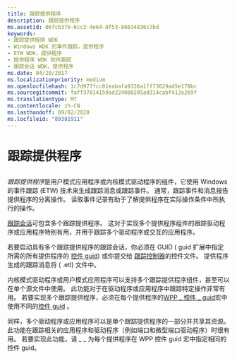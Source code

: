 ```yaml
---
title: 跟踪提供程序
description: 跟踪提供程序
ms.assetid: 06fcb37b-6cc3-4e64-8f53-86634836c7bd
keywords:
- 跟踪提供程序 WDK
- Windows WDK 的事件跟踪，提供程序
- ETW WDK，提供程序
- 提供程序 WDK 软件跟踪
- 跟踪会话 WDK，提供程序
ms.date: 04/20/2017
ms.localizationpriority: medium
ms.openlocfilehash: 1c7d977fcc01eabafa9336a1ff73629ad5e178bc
ms.sourcegitcommit: faff37814159ad224080205ad314cabf412e269f
ms.translationtype: MT
ms.contentlocale: zh-CN
ms.lasthandoff: 09/02/2020
ms.locfileid: "89381911"
---
```

# <a name="trace-provider"></a>跟踪提供程序


## <span id="ddk_trace_provider_tools"></span><span id="DDK_TRACE_PROVIDER_TOOLS"></span>


*跟踪提供程序*是用户模式应用程序或内核模式驱动程序的组件，它使用 Windows 的事件跟踪 (ETW) 技术来生成跟踪消息或跟踪事件。 通常，跟踪事件和消息报告提供程序的分离操作。 读取事件记录有助于了解提供程序在实际操作条件中所执行的操作。

[跟踪会话](trace-session.md)可包含多个跟踪提供程序。 这对于实现多个提供程序组件的跟踪驱动程序或应用程序特别有用，并用于跟踪多个驱动程序或交互的应用程序。

若要启动具有多个跟踪提供程序的跟踪会话，你必须在 GUID ( guid 扩展中指定所需的所有提供程序的 [控件 guid](control-guid.md)) 或你提交给 [跟踪控制器](trace-controller.md)的控件文件。 提供程序生成的跟踪消息将 ( .etl) 文件中。

内核模式驱动程序或用户模式应用程序可以支持多个跟踪提供程序组件，甚至可以在单个源文件中使用。 此功能对于在驱动程序或应用程序中跟踪特定操作非常有用。 若要实现多个跟踪提供程序，必须在每个提供程序的[WPP \_ 控件 \_ guid](/previous-versions/windows/hardware/previsioning-framework/ff556186(v=vs.85))宏中使用不同的[控件 guid](control-guid.md) 。

同样，多个驱动程序或应用程序可以是单个跟踪提供程序的一部分并共享其资源。 此功能在跟踪相关的应用程序和驱动程序（例如端口和微型端口驱动程序）时很有用。 若要实现此功能，请 \_ \_ 为每个提供程序在 WPP 控件 guid 宏中指定相同的控件 guid。